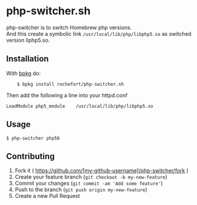 # php-switcher.sh

php-switcher is to switch Homebrew php versions.  
And this create a symbolic link `/usr/local/lib/php/libphp5.so` as switched version liphp5.so.


## Installation

With [bpkg](https://github.com/bpkg/bpkg) do:
```
    $ bpkg install rochefort/php-switcher.sh
```

Then add the following a line into your httpd.conf
```
LoadModule php5_module    /usr/local/lib/php/libphp5.so
```


## Usage

    $ php-switcher php56


## Contributing

1. Fork it ( https://github.com/[my-github-username]/php-switcher/fork )
2. Create your feature branch (`git checkout -b my-new-feature`)
3. Commit your changes (`git commit -am 'Add some feature'`)
4. Push to the branch (`git push origin my-new-feature`)
5. Create a new Pull Request
